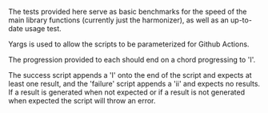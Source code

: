The tests provided here serve as basic benchmarks for the speed of the main library functions (currently just the harmonizer), as well as an up-to-date usage test.

Yargs is used to allow the scripts to be parameterized for Github Actions.

The progression provided to each should end on a chord progressing to 'I'.

The success script appends a 'I' onto the end of the script and expects at least one result, and the 'failure' script appends a 'ii' and expects no results. If a result is generated when not expected or if a result is not generated when expected the script will throw an error.